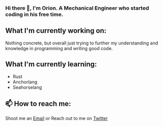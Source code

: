### Hi there 👋, I'm Orion. A Mechanical Engineer who started coding in his free time.

## What I'm currently working on:
Nothing concrete, but overall just trying to further my understanding and knowledge in programming and writing good code.

## What I'm currently learning:
- Rust
- Anchorlang
- Seahorselang

## 📫 How to reach me:
Shoot me an [Email](orionadler7575@gmail.com)
or
Reach out to me on [Twitter](www.twitter.com)

<!--
**iceomatic/iceomatic** is a ✨ _special_ ✨ repository because its `README.md` (this file) appears on your GitHub profile.

Here are some ideas to get you started:

- 🔭 I’m currently working on ...
- 🌱 I’m currently learning ...
- 👯 I’m looking to collaborate on ...
- 🤔 I’m looking for help with ...
- 💬 Ask me about ...
- 📫 How to reach me: ...
- 😄 Pronouns: ...
- ⚡ Fun fact: ...
-->
